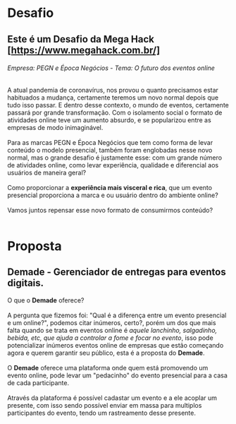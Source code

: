 # Desafio

## Este é um Desafio da Mega Hack [https://www.megahack.com.br/]

###### Empresa: PEGN e Época Negócios -  Tema: O futuro dos eventos online

  A atual pandemia de coronavírus, nos provou o quanto precisamos estar habituados a mudança, certamente teremos um novo normal depois que tudo isso passar. E dentro desse contexto, o mundo de eventos, certamente passará por grande transformação. Com o isolamento social o formato de atividades online teve um aumento absurdo, e se popularizou entre as empresas de modo inimaginável.<br /><br />
  Para as marcas PEGN e Época Negócios que tem como forma de levar conteúdo o modelo presencial, também foram englobadas nesse novo normal, mas o grande desafio é justamente esse: com um grande número de atividades online, como levar experiência, qualidade e diferencial aos usuários de maneira geral?<br /><br />
  Como proporcionar a **experiência mais visceral e rica**, que um evento presencial proporciona a marca e ou usuário dentro do ambiente online?<br /><br />
  Vamos juntos repensar esse novo formato de consumirmos conteúdo?<br />
  <br />
  # Proposta
  ## Demade - Gerenciador de entregas para eventos digitais.
  
O que o **Demade** oferece?<br /><br />
  A pergunta que fizemos foi: "Qual é a diferença entre um evento presencial e um online?", podemos citar inúmeros, certo?, porém um dos que mais falta quando se trata em eventos online é _aquele lanchinho, salgadinho, bebida, etc, que ajuda a controlar a fome e focar no evento_, isso pode potencializar inúmeros eventos online de empresas que estão começando agora e querem garantir seu público, esta é a proposta do **Demade**.<br /><br />
  O **Demade** oferece uma plataforma onde quem está promovendo um evento online, pode levar um "pedacinho" do evento presencial para a casa de cada participante.<br /><br />
  Através da plataforma é possível cadastar um evento e a ele acoplar um presente, com isso sendo possível enviar em massa para multiplos participantes do evento, tendo um rastreamento desse presente.<br />
  
  
